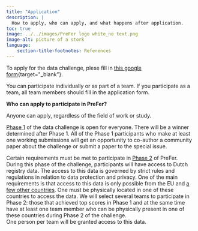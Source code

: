 ```yaml
---
title: "Application"
description: |
  How to apply, who can apply, and what happens after application.
toc: true
image: ../../images/PreFer logo white_no text.png
image-alt: picture of a stork
language: 
    section-title-footnotes: References
---
```


To apply for the data challenge, plese fill in [this google form](https://forms.gle/cxc7U24n5ox7A1vu7){target="_blank"}. 

You can participate individually or as part of a team. If you participate as a team, all team members should fill in the application form.

__Who can apply to participate in PreFer?__  

Anyone can apply, regardless of the field of work or study.  

[Phase 1](/details/overview/3phases.md) of the data challenge is open for everyone. There will be a winner determined after Phase 1. All of the Phase 1 participants who make at least one working submissions will get an opportunity to co-author a community paper about the challenge or submit a paper to the special issue. 

Certain requirements must be met to participate in [Phase 2](/details/overview/3phases.md) of PreFer. During this phase of the challenge, participants will have access to Dutch registry data. The access to this data is governed by strict rules and regulations in relation to data protection and privacy. One of the main requirements is that access to this data is only possible from the EU and [a few other countries](https://commission.europa.eu/law/law-topic/data-protection/international-dimension-data-protection/adequacy-decisions_en). One must be physically located in one of these countries to access the data. We will select several teams to participate in Phase 2: those that achieved top scores in Phase 1 and at the same time have at least one team member who can be physically present in one of these countries during Phase 2 of the challenge.    
One person per team will be granted access to this data.


  